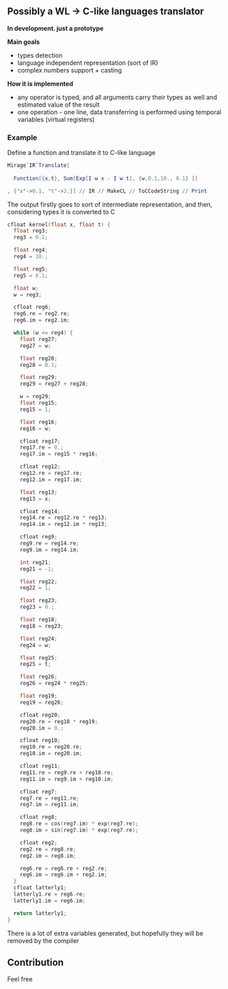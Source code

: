 ## Possibly a WL $\rightarrow$ C-like languages translator

**In development. just a prototype**

__Main goals__
- types detection
- language independent representation (sort of IR)
- complex numbers support + casting

__How it is implemented__
- any operator is typed, and all arguments carry their types as well and estimated value of the result
- one operation - one line, data transferring is performed using temporal variables (virtual registers)

### Example
Define a function and translate it to C-like language
```mathematica
Mirage`IR`Translate[
    
  Function[{x,t}, Sum[Exp[I w x - I w t], {w,0.1,10., 0.1} ]]

, {"x"->0.1, "t"->2.}] // IR // MakeCL // ToCCodeString // Print
```

The output firstly goes to sort of intermediate representation, and then, considering types it is converted to C

```c
cfloat kernel(float x, float t) {
  float reg3;
  reg3 = 0.1;

  float reg4;
  reg4 = 10.;

  float reg5;
  reg5 = 0.1;

  float w;
  w = reg3;

  cfloat reg6;
  reg6.re = reg2.re;
  reg6.im = reg2.im;

  while (w <= reg4) {
    float reg27;
    reg27 = w;

    float reg28;
    reg28 = 0.1;

    float reg29;
    reg29 = reg27 + reg28;

    w = reg29;
    float reg15;
    reg15 = 1;

    float reg16;
    reg16 = w;

    cfloat reg17;
    reg17.re = 0.;
    reg17.im = reg15 * reg16;

    cfloat reg12;
    reg12.re = reg17.re;
    reg12.im = reg17.im;

    float reg13;
    reg13 = x;

    cfloat reg14;
    reg14.re = reg12.re * reg13;
    reg14.im = reg12.im * reg13;

    cfloat reg9;
    reg9.re = reg14.re;
    reg9.im = reg14.im;

    int reg21;
    reg21 = -1;

    float reg22;
    reg22 = 1;

    float reg23;
    reg23 = 0.;

    float reg18;
    reg18 = reg23;

    float reg24;
    reg24 = w;

    float reg25;
    reg25 = t;

    float reg26;
    reg26 = reg24 * reg25;

    float reg19;
    reg19 = reg26;

    cfloat reg20;
    reg20.re = reg18 * reg19;
    reg20.im = 0.;

    cfloat reg10;
    reg10.re = reg20.re;
    reg10.im = reg20.im;

    cfloat reg11;
    reg11.re = reg9.re + reg10.re;
    reg11.im = reg9.im + reg10.im;

    cfloat reg7;
    reg7.re = reg11.re;
    reg7.im = reg11.im;

    cfloat reg8;
    reg8.re = cos(reg7.im) * exp(reg7.re);
    reg8.im = sin(reg7.im) * exp(reg7.re);

    cfloat reg2;
    reg2.re = reg8.re;
    reg2.im = reg8.im;

    reg6.re = reg6.re + reg2.re;
    reg6.im = reg6.im + reg2.im;
  }
  cfloat latterly1;
  latterly1.re = reg6.re;
  latterly1.im = reg6.im; 

  return latterly1;
}
```

There is a lot of extra variables generated, but hopefully they will be removed by the compiler

## Contribution
Feel free
